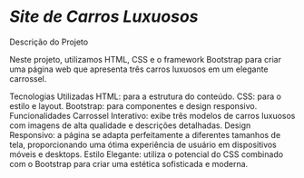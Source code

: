 # *Site de Carros Luxuosos* #
Descrição do Projeto

Neste projeto, utilizamos HTML, CSS e o framework Bootstrap para criar uma página web que apresenta três carros luxuosos em um elegante carrossel.

Tecnologias Utilizadas
HTML: para a estrutura do conteúdo.
CSS: para o estilo e layout.
Bootstrap: para componentes e design responsivo.
Funcionalidades
Carrossel Interativo: exibe três modelos de carros luxuosos com imagens de alta qualidade e descrições detalhadas.
Design Responsivo: a página se adapta perfeitamente a diferentes tamanhos de tela, proporcionando uma ótima experiência de usuário em dispositivos móveis e desktops.
Estilo Elegante: utiliza o potencial do CSS combinado com o Bootstrap para criar uma estética sofisticada e moderna.
